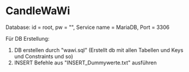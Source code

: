 # CandleWaWi
Database: id = root, pw = "", Service name = MariaDB, Port = 3306

Für DB Erstellung:
1. DB erstellen durch "wawi.sql" (Erstellt db mit allen Tabellen und Keys und Constraints und so)
2. INSERT Befehle aus "INSERT_Dummywerte.txt" ausführen
